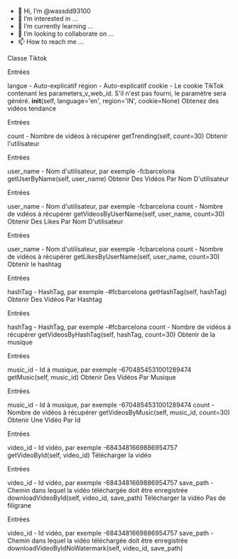 - 👋 Hi, I’m @wassdd93100
- 👀 I’m interested in ...
- 🌱 I’m currently learning ...
- 💞️ I’m looking to collaborate on ...
- 📫 How to reach me ...

<!---
wassdd93100/wassdd93100 is a ✨ special ✨ repository because its `README.md` (this file) appears on your GitHub profile.
You can click the Preview link to take a look at your changes.
--->
Classe Tiktok

Entrées

langue - Auto-explicatif
région - Auto-explicatif
cookie - Le cookie TikTok contenant les parameters_v_web_id. S'il n'est pas fourni, le paramètre sera généré.
__init__(self, language='en', region='IN', cookie=None)
Obtenez des vidéos tendance

Entrées

count - Nombre de vidéos à récupérer
getTrending(self, count=30)
Obtenir l'utilisateur

Entrées

user_name - Nom d'utilisateur, par exemple -fcbarcelona
getUserByName(self, user_name)
Obtenir Des Vidéos Par Nom D'utilisateur

Entrées

user_name - Nom d'utilisateur, par exemple -fcbarcelona
count - Nombre de vidéos à récupérer
getVideosByUserName(self, user_name, count=30)
Obtenir Des Likes Par Nom D'utilisateur

Entrées

user_name - Nom d'utilisateur, par exemple -fcbarcelona
count - Nombre de vidéos à récupérer
getLikesByUserName(self, user_name, count=30)
Obtenir le hashtag

Entrées

hashTag - HashTag, par exemple -#fcbarcelona
getHashTag(self, hashTag)
Obtenir Des Vidéos Par Hashtag

Entrées

hashTag - HashTag, par exemple -#fcbarcelona
count - Nombre de vidéos à récupérer
getVideosByHashTag(self, hashTag, count=30)
Obtenir de la musique

Entrées

music_id - Id à musique, par exemple -6704854531001289474
getMusic(self, music_id)
Obtenir Des Vidéos Par Musique

Entrées

music_id - Id à musique, par exemple -6704854531001289474
count - Nombre de vidéos à récupérer
getVideosByMusic(self, music_id, count=30)
Obtenir Une Vidéo Par Id

Entrées

video_id - Id vidéo, par exemple -6843481669886954757
getVideoById(self, video_id)
Télécharger la vidéo

Entrées

video_id - Id vidéo, par exemple -6843481669886954757
save_path - Chemin dans lequel la vidéo téléchargée doit être enregistrée
downloadVideoById(self, video_id, save_path)
Télécharger la vidéo Pas de filigrane

Entrées

video_id - Id vidéo, par exemple -6843481669886954757
save_path - Chemin dans lequel la vidéo téléchargée doit être enregistrée
downloadVideoByIdNoWatermark(self, video_id, save_path)
